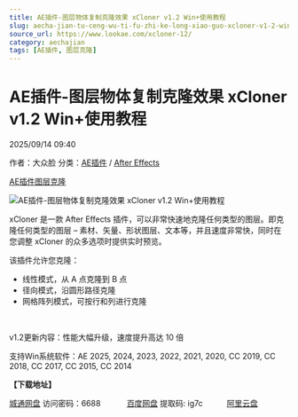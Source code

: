 ```yaml
---
title: AE插件-图层物体复制克隆效果 xCloner v1.2 Win+使用教程
slug: aecha-jian-tu-ceng-wu-ti-fu-zhi-ke-long-xiao-guo-xcloner-v1-2-win-shi-yong-jiao-cheng
source_url: https://www.lookae.com/xcloner-12/
category: aechajian
tags: [AE插件, 图层克隆]
---
```

# AE插件-图层物体复制克隆效果 xCloner v1.2 Win+使用教程

2025/09/14 09:40

作者：大众脸
分类：[AE插件](https://www.lookae.com/after-effects/aechajian/) / [After Effects](https://www.lookae.com/after-effects/)

[AE插件](https://www.lookae.com/tag/ae%e6%8f%92%e4%bb%b6/)[图层克隆](https://www.lookae.com/tag/%e5%9b%be%e5%b1%82%e5%85%8b%e9%9a%86/)

![AE插件-图层物体复制克隆效果 xCloner v1.2 Win+使用教程](https://www.lookae.com/wp-content/uploads/2025/06/xCloner.jpg "AE插件-图层物体复制克隆效果 xCloner v1.2 Win+使用教程-LookAE.com")

xCloner 是一款 After Effects 插件，可以非常快速地克隆任何类型的图层。即克隆任何类型的图层 – 素材、矢量、形状图层、文本等，并且速度非常快，同时在您调整 xCloner 的众多选项时提供实时预览。

该插件允许您克隆：

* 线性模式，从 A 点克隆到 B 点
* 径向模式，沿圆形路径克隆
* 网格阵列模式，可按行和列进行克隆

[﻿﻿﻿](http://cloud.video.taobao.com/play/u/null/p/1/e/6/t/1/522463346784.mp4)

v1.2更新内容：性能大幅升级，速度提升高达 10 倍

支持Win系统软件：AE 2025, 2024, 2023, 2022, 2021, 2020, CC 2019, CC 2018, CC 2017, CC 2015, CC 2014

**【下载地址】**

[城通网盘](https://url70.ctfile.com/f/2827370-8432894784-025f93?p=4431) 访问密码：6688            [百度网盘](https://pan.baidu.com/s/1S8DV_SkwMlQ4Ml4skQoSTA?pwd=ig7c) 提取码: ig7c           [阿里云盘](https://www.alipan.com/s/tYZjts9nCrS)
